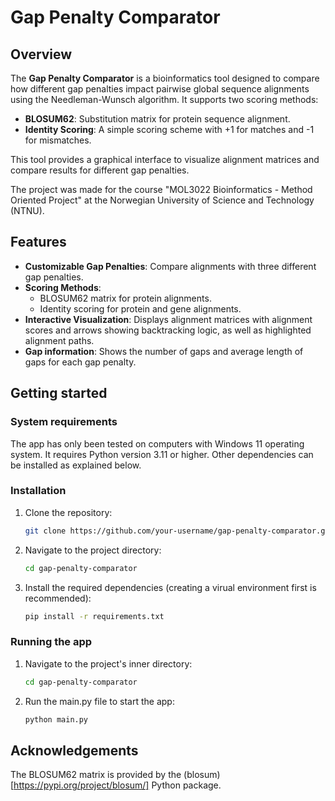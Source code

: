 # Gap Penalty Comparator

## Overview
The **Gap Penalty Comparator** is a bioinformatics tool designed to compare how different gap penalties impact pairwise global sequence alignments using the Needleman-Wunsch algorithm. It supports two scoring methods:
- **BLOSUM62**: Substitution matrix for protein sequence alignment.
- **Identity Scoring**: A simple scoring scheme with +1 for matches and -1 for mismatches.

This tool provides a graphical interface to visualize alignment matrices and compare results for different gap penalties.

The project was made for the course "MOL3022 Bioinformatics - Method Oriented Project" at the Norwegian University of Science and Technology (NTNU). 

## Features
- **Customizable Gap Penalties**: Compare alignments with three different gap penalties.
- **Scoring Methods**:
  - BLOSUM62 matrix for protein alignments.
  - Identity scoring for protein and gene alignments.
- **Interactive Visualization**: Displays alignment matrices with alignment scores and arrows showing backtracking logic, as well as highlighted alignment paths.
- **Gap information**: Shows the number of gaps and average length of gaps for each gap penalty.

## Getting started

### System requirements
The app has only been tested on computers with Windows 11 operating system. It requires Python version 3.11 or higher. Other dependencies can be installed as explained below.

### Installation
1. Clone the repository:
   ```bash
   git clone https://github.com/your-username/gap-penalty-comparator.git
   ```
2. Navigate to the project directory:
   ```bash
   cd gap-penalty-comparator
   ```
3. Install the required dependencies (creating a virual environment first is recommended):
   ```bash
   pip install -r requirements.txt
   ```  
### Running the app
1. Navigate to the project's inner directory:
   ```bash
   cd gap-penalty-comparator
   ```
2. Run the main.py file to start the app:
   ```bash
   python main.py
   ```

## Acknowledgements
The BLOSUM62 matrix is provided by the (blosum)[https://pypi.org/project/blosum/] Python package.
